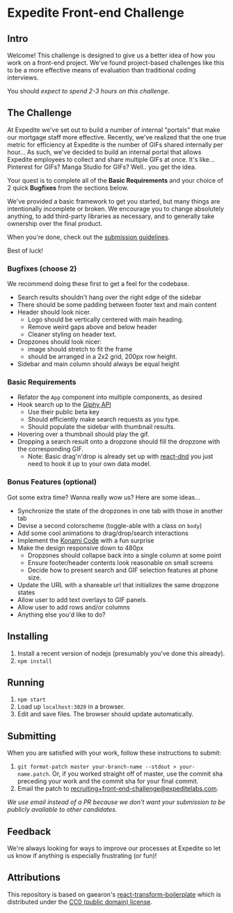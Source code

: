 Expedite Front-end Challenge
============================

## Intro

Welcome! This challenge is designed to give us a better idea of how you work
on a front-end project. We've found project-based challenges like this
to be a more effective means of evaluation than traditional coding interviews.

You should *expect to spend 2-3 hours on this challenge*.

## The Challenge

At Expedite we've set out to build a number of internal "portals" that make our
mortgage staff more effective. Recently, we've realized that the one true metric
for efficiency at Expedite is the number of GIFs shared internally per hour...
As such, we've decided to build an internal portal that allows Expedite
employees to collect and share multiple GIFs at once.
It's like... Pinterest for GIFs? Manga Studio for GIFs? Well.. you get the idea.

Your quest is to complete all of the **Basic Requirements** and
your choice of 2 quick **Bugfixes** from the sections below.

We've provided a basic framework to get you started, but many things are
intentionally incomplete or broken. We encourage you to change
absolutely anything, to add third-party libraries as necessary, and to
generally take ownership over the final product.

When you're done, check out the [submission guidelines](#submitting).

Best of luck!

### Bugfixes (choose 2)

We recommend doing these first to get a feel for the codebase.

- Search results shouldn't hang over the right edge of the sidebar
- There should be some padding between footer text and main content
- Header should look nicer.
  - Logo should be vertically centered with main heading.
  - Remove weird gaps above and below header
  - Cleaner styling on header text.
- Dropzones should look nicer:
  - image should stretch to fit the frame
  - should be arranged in a 2x2 grid, 200px row height.
- Sidebar and main column should always be equal height

### Basic Requirements

- Refator the `App` component into multiple components, as desired
- Hook search up to the [Giphy API](https://github.com/giphy/GiphyAPI)
  - Use their public beta key
  - Should efficiently make search requests as you type.
  - Should populate the sidebar with thumbnail results.
- Hovering over a thumbnail should play the gif.
- Dropping a search result onto a dropzone should fill the dropzone with
  the corresponding GIF.
  - Note: Basic drag'n'drop is already set up with [react-dnd](http://gaearon.github.io/react-dnd/docs-overview.html) you just need to hook it up to your own data model.

### Bonus Features (optional)

Got some extra time? Wanna really wow us? Here are some ideas...

- Synchronize the state of the dropzones in one tab with those in another tab
- Devise a second colorscheme (toggle-able with a class on `body`)
- Add some cool animations to drag/drop/search interactions
- Implement the [Konami Code](https://en.wikipedia.org/wiki/Konami_Code) with a fun surprise
- Make the design responsive down to 480px
  - Dropzones should collapse back into a single column at some point
  - Ensure footer/header contents look reasonable on small screens
  - Decide how to present search and GIF selection features at phone size.
- Update the URL with a shareable url that initializes the same dropzone states
- Allow user to add text overlays to GIF panels.
- Allow user to add rows and/or columns
- Anything else you'd like to do?

## Installing

1. Install a recent version of nodejs (presumably you've done this already).
2. `npm install`

## Running

1. `npm start`
2. Load up `localhost:3020` in a browser.
3. Edit and save files. The browser should update automatically.

## Submitting

When you are satisfied with your work, follow these instructions to submit:

1. `git format-patch master your-branch-name --stdout > your-name.patch`.
    Or, if you worked straight off of master, use the commit sha preceding
    your work and the commit sha for your final commit.
2. Email the patch to [recruiting+front-end-challenge@expeditelabs.com](mailto:recruiting+front-end-challenge@expeditelabs.com).

_We use email instead of a PR because we don't want your submission to be
publicly available to other candidates._

## Feedback

We're always looking for ways to improve our processes at Expedite so
let us know if anything is especially frustrating (or fun)!

## Attributions

This repository is based on gaearon's [react-transform-boilerplate](//github.com/gaearon/react-transform-boilerplate) which is distributed under the [CC0 (public domain) license](//github.com/gaearon/react-transform-boilerplate/blob/d682dc59b3626fe515cd10bcc1f546a42d1098a9/LICENSE).
